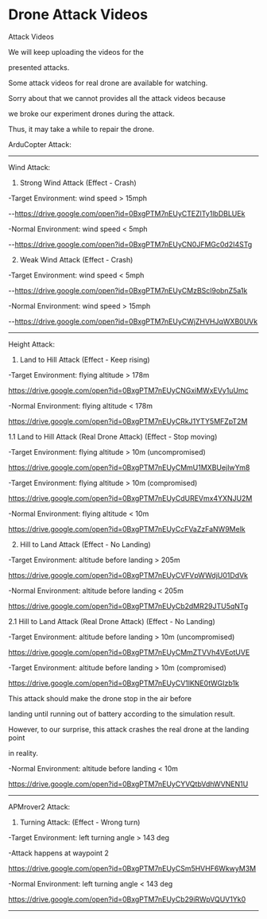 # Drone Attack Videos

Attack Videos

We will keep uploading the videos for the 

presented attacks.

Some attack videos for real drone are available for watching. 

Sorry about that we cannot provides all the attack videos because

we broke our experiment drones during the attack.

Thus, it may take a while to repair the drone.

ArduCopter Attack:

-------------------------------------------------------------------------------

Wind Attack: 

1. Strong Wind Attack (Effect - Crash)

-Target Environment: wind speed > 15mph

--https://drive.google.com/open?id=0BxgPTM7nEUyCTEZlTy1lbDBLUEk

-Normal Environment: wind speed < 5mph

--https://drive.google.com/open?id=0BxgPTM7nEUyCN0JFMGc0d2I4STg

2. Weak Wind Attack (Effect - Crash)

-Target Environment: wind speed < 5mph

--https://drive.google.com/open?id=0BxgPTM7nEUyCMzBScl9obnZ5a1k

-Normal Environment: wind speed > 15mph

--https://drive.google.com/open?id=0BxgPTM7nEUyCWjZHVHJqWXB0UVk

-------------------------------------------------------------------------------

Height Attack:

1. Land to Hill Attack (Effect - Keep rising)

-Target Environment: flying altitude > 178m

https://drive.google.com/open?id=0BxgPTM7nEUyCNGxiMWxEVy1uUmc

-Normal Environment: flying altitude < 178m

https://drive.google.com/open?id=0BxgPTM7nEUyCRkJ1YTY5MFZpT2M

1.1 Land to Hill Attack (Real Drone Attack) (Effect - Stop moving)

-Target Environment: flying altitude > 10m (uncompromised)

https://drive.google.com/open?id=0BxgPTM7nEUyCMmU1MXBUejIwYm8

-Target Environment: flying altitude > 10m (compromised)

https://drive.google.com/open?id=0BxgPTM7nEUyCdUREVmx4YXNJU2M

-Normal Environment: flying altitude < 10m

https://drive.google.com/open?id=0BxgPTM7nEUyCcFVaZzFaNW9Melk

2. Hill to Land Attack (Effect - No Landing)

-Target Environment: altitude before landing > 205m

https://drive.google.com/open?id=0BxgPTM7nEUyCVFVpWWdjU01DdVk

-Normal Environment: altitude before landing < 205m

https://drive.google.com/open?id=0BxgPTM7nEUyCb2dMR29JTU5qNTg

2.1 Hill to Land Attack (Real Drone Attack) (Effect - No Landing)

-Target Environment: altitude before landing > 10m (uncompromised)

https://drive.google.com/open?id=0BxgPTM7nEUyCMmZTVVh4VEotUVE

-Target Environment: altitude before landing > 10m (compromised)

https://drive.google.com/open?id=0BxgPTM7nEUyCV1lKNE0tWGIzb1k

This attack should make the drone stop in the air before

landing until running out of battery according to the simulation result.

However, to our surprise, this attack crashes the real drone at the landing point

in reality.

-Normal Environment: altitude before landing < 10m

https://drive.google.com/open?id=0BxgPTM7nEUyCYVQtbVdhWVNEN1U

-------------------------------------------------------------------------------

APMrover2 Attack:

1. Turning Attack: (Effect - Wrong turn)

-Target Environment: left turning angle > 143 deg

-Attack happens at waypoint 2

https://drive.google.com/open?id=0BxgPTM7nEUyCSm5HVHF6WkwyM3M

-Normal Environment: left turning angle < 143 deg

https://drive.google.com/open?id=0BxgPTM7nEUyCb29iRWpVQUV1Yk0

-------------------------------------------------------------------------------

